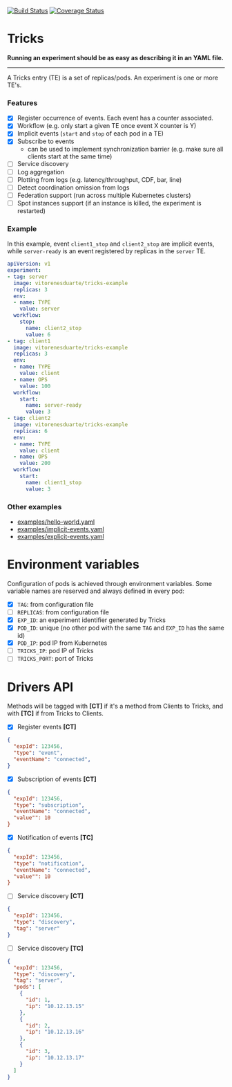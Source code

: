 [![Build Status](https://img.shields.io/travis/vitorenesduarte/tricks/master.svg)](https://travis-ci.org/vitorenesduarte/tricks)
[![Coverage Status](https://img.shields.io/coveralls/github/vitorenesduarte/tricks/master.svg?maxAge=60)](https://coveralls.io/github/vitorenesduarte/tricks?branch=master)



# Tricks 

__Running an experiment should be as easy as describing it in an YAML file.__

----------

A Tricks entry (TE) is a set of replicas/pods.
An experiment is one or more TE's.

### Features
- [x] Register occurrence of events. Each event has a counter associated.
- [x] Workflow (e.g. only start a given TE once event X counter is Y)
- [x] Implicit events (`start` and `stop` of each pod in a TE)
- [x] Subscribe to events
  - can be used to implement synchronization barrier
    (e.g. make sure all clients start at the same time)
- [ ] Service discovery
- [ ] Log aggregation
- [ ] Plotting from logs (e.g. latency/throughput, CDF, bar, line)
- [ ] Detect coordination omission from logs
- [ ] Federation support (run across multiple Kubernetes clusters)
- [ ] Spot instances support (if an instance is killed, the experiment is restarted)

### Example

In this example, event `client1_stop` and `client2_stop`
are implicit events,
while `server-ready` is an event registered by replicas
in the `server` TE.

```yaml
apiVersion: v1
experiment:
- tag: server
  image: vitorenesduarte/tricks-example
  replicas: 3
  env:
  - name: TYPE
    value: server
  workflow:
    stop:
      name: client2_stop
      value: 6
- tag: client1
  image: vitorenesduarte/tricks-example
  replicas: 3
  env:
  - name: TYPE
    value: client
  - name: OPS
    value: 100
  workflow:
    start:
      name: server-ready
      value: 3
- tag: client2
  image: vitorenesduarte/tricks-example
  replicas: 6
  env:
  - name: TYPE
    value: client
  - name: OPS
    value: 200
  workflow:
    start:
      name: client1_stop
      value: 3
```


### Other examples

- [examples/hello-world.yaml](examples/hello-world.yaml)
- [examples/implicit-events.yaml](examples/implicit-events.yaml)
- [examples/explicit-events.yaml](examples/explicit-events.yaml)

# Environment variables

Configuration of pods is achieved through environment variables.
Some variable names are reserved and always defined in every pod:
- [x] `TAG`: from configuration file
- [ ] `REPLICAS`: from configuration file
- [x] `EXP_ID`: an experiment identifier generated by Tricks
- [x] `POD_ID`: unique (no other pod with the same `TAG` and `EXP_ID`
has the same id)
- [x] `POD_IP`: pod IP from Kubernetes
- [ ] `TRICKS_IP`: pod IP of Tricks
- [ ] `TRICKS_PORT`: port of Tricks 

# Drivers API

Methods will be tagged with __[CT]__ if it's a method from Clients to Tricks,
and with __[TC]__ if from Tricks to Clients.

- [x] Register events __[CT]__
```json
{
  "expId": 123456,
  "type": "event",
  "eventName": "connected",
}
```

- [x] Subscription of events __[CT]__
```json
{
  "expId": 123456,
  "type": "subscription",
  "eventName": "connected",
  "value"": 10
}
```

- [x] Notification of events __[TC]__
```json
{
  "expId": 123456,
  "type": "notification",
  "eventName": "connected",
  "value"": 10
}
```

- [ ] Service discovery __[CT]__
```json
{
  "expId": 123456,
  "type": "discovery",
  "tag": "server"
}
```

- [ ] Service discovery __[TC]__
```json
{
  "expId": 123456,
  "type": "discovery",
  "tag": "server",
  "pods": [
    {
      "id": 1,
      "ip": "10.12.13.15"
    },
    {
      "id": 2,
      "ip": "10.12.13.16"
    },
    {
      "id": 3,
      "ip": "10.12.13.17"
    }
  ]
}
```
